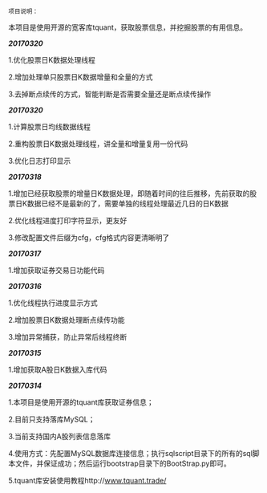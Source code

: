 `项目说明：`

本项目是使用开源的宽客库tquant，获取股票信息，并挖掘股票的有用信息。


**_20170320_**

1.优化股票日K数据处理线程

2.增加处理单只股票日K数据增量和全量的方式

3.去掉断点续传的方式，智能判断是否需要全量还是断点续传操作


**_20170320_**

1.计算股票日均线数据线程

2.重构股票日K数据处理线程，讲全量和增量复用一份代码

3.优化日志打印显示


**_20170318_**

1.增加已经获取股票的增量日K数据处理，即随着时间的往后推移，先前获取的股票日K数据已经不是最新的了，需要单独的线程处理最近几日的日K数据

2.优化线程进度打印字符显示，更友好

3.修改配置文件后缀为cfg，cfg格式内容更清晰明了


**_20170317_**

1.增加获取证券交易日功能代码


**_20170316_**

1.优化线程执行进度显示方式

2.增加股票日K数据处理断点续传功能

3.增加异常捕获，防止异常后线程终断


**_20170315_**

1.增加获取A股日K数据入库代码


**_20170314_**

1.本项目是使用开源的tquant库获取证券信息；

2.目前只支持落库MySQL；

3.当前支持国内A股列表信息落库

4.使用方式：先配置MySQL数据库连接信息；执行sqlscript目录下的所有的sql脚本文件，并保证成功；然后运行bootstrap目录下的BootStrap.py即可。

5.tquant库安装使用教程http://www.tquant.trade/
